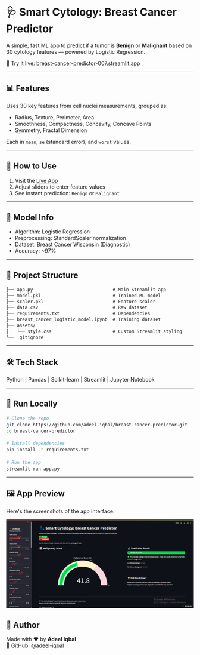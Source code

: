 # 🩺 Smart Cytology: Breast Cancer Predictor

A simple, fast ML app to predict if a tumor is **Benign** or **Malignant** based on 30 cytology features — powered by Logistic Regression.

🔗 Try it live: [breast-cancer-predictor-007.streamlit.app](https://breast-cancer-predictor-007.streamlit.app/)

---

## 📊 Features

Uses 30 key features from cell nuclei measurements, grouped as:

- Radius, Texture, Perimeter, Area  
- Smoothness, Compactness, Concavity, Concave Points  
- Symmetry, Fractal Dimension  

Each in `mean`, `se` (standard error), and `worst` values.

---

## 🚀 How to Use

1. Visit the [Live App](https://breast-cancer-predictor-007.streamlit.app/)  
2. Adjust sliders to enter feature values  
3. See instant prediction: `Benign` or `Malignant`

---

## 🧠 Model Info

- Algorithm: Logistic Regression  
- Preprocessing: StandardScaler normalization  
- Dataset: Breast Cancer Wisconsin (Diagnostic)  
- Accuracy: ~97%

---

## 📁 Project Structure

```
├── app.py                              # Main Streamlit app
├── model.pkl                           # Trained ML model
├── scaler.pkl                          # Feature scaler
├── data.csv                            # Raw dataset
├── requirements.txt                    # Dependencies
├── breast_cancer_logistic_model.ipynb  # Training dataset
├── assets/
│   └── style.css                       # Custom Streamlit styling
└── .gitignore
```

---

## 🛠️ Tech Stack

Python | Pandas | Scikit-learn | Streamlit | Jupyter Notebook

---

## 🧪 Run Locally

```bash
# Clone the repo
git clone https://github.com/adeel-iqbal/breast-cancer-predictor.git
cd breast-cancer-predictor

# Install dependencies
pip install -r requirements.txt

# Run the app
streamlit run app.py
```

---

## 🖼️ App Preview

Here's the screenshots of the app interface:

![App Screenshot](assets/preview.png)


## 👤 Author

Made with ❤️ by **Adeel Iqbal**  
🔗 GitHub: [@adeel-iqbal](https://github.com/adeel-iqbal)
